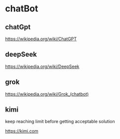 # chatBot

## chatGpt

https://wikipedia.org/wiki/ChatGPT

## deepSeek

https://wikipedia.org/wiki/DeepSeek

## grok

https://wikipedia.org/wiki/Grok_(chatbot)

## kimi

keep reaching limit before getting acceptable solution

https://kimi.com
